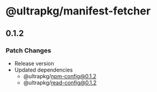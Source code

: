 # @ultrapkg/manifest-fetcher

## 0.1.2

### Patch Changes

- Release version
- Updated dependencies
  - @ultrapkg/npm-config@0.1.2
  - @ultrapkg/read-config@0.1.2
